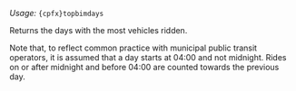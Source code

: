 *Usage:* `{cpfx}topbimdays`

Returns the days with the most vehicles ridden.

Note that, to reflect common practice with municipal public transit operators, it is assumed that a day starts at 04:00 and not midnight. Rides on or after midnight and before 04:00 are counted towards the previous day.
